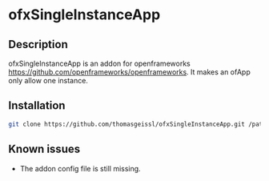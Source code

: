ofxSingleInstanceApp
===

Description
---
ofxSingleInstanceApp is an addon for openframeworks <https://github.com/openframeworks/openframeworks>.
It makes an ofApp only allow one instance.

Installation
---
```sh
git clone https://github.com/thomasgeissl/ofxSingleInstanceApp.git /path/to/your/openframeworks/addons/ofxSingleInstanceApp
```

Known issues
---
* The addon config file is still missing.
